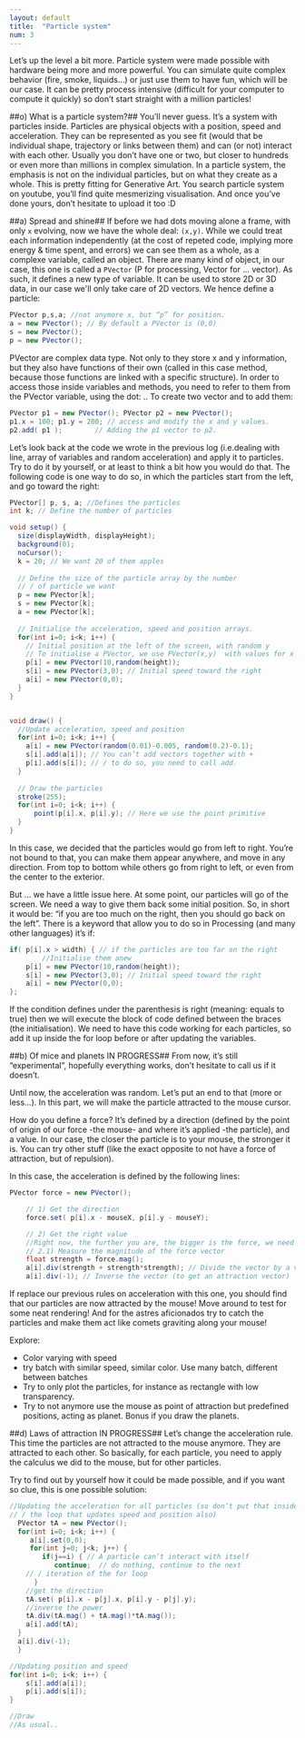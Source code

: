```yaml
---
layout: default
title:  "Particle system"
num: 3
---
```


Let’s up the level a bit more. Particle system were made possible with hardware being more and more powerful. You can simulate quite complex behavior (fire, smoke, liquids…) or just use them to have fun, which will be our case. It can be pretty process intensive (difficult for your computer to compute it quickly) so don’t start straight with a million particles!

##o) What is a particle system?##
You’ll never guess. It’s a system with particles inside. Particles are physical objects with a position, speed and acceleration. They can be represented as you see fit (would that be individual shape, trajectory or links between them) and can (or not) interact with each other. Usually you don’t have one or two, but closer to hundreds or even more than millions in complex simulation. In a particle system, the emphasis is not on the individual particles, but on what they create as a whole. This is pretty fitting for Generative Art. You search particle system on youtube, you’ll find quite mesmerizing visualisation. And once you’ve done yours, don’t hesitate to upload it too :D

##a) Spread and shine##
If before we had dots moving alone a frame, with only `x` evolving, now we have the whole deal: `(x,y)`. While we could treat each information independently (at the cost of repeted code, implying more energy & time spent, and errors) we can see them as a whole, as a complexe variable, called an object. There are many kind of object, in our case, this one is called a `PVector` (P for processing, Vector for ... vector). As such, it defines a new type of variable. It can be used to store 2D or 3D data, in our case we'll only take care of 2D vectors. We hence define a particle:

```java
PVector p,s,a; //not anymore x, but “p” for position.
a = new PVector(); // By default a PVector is (0,0)
s = new PVector();
p = new PVector();
```

PVector are complex data type. Not only to they store x and y information, but they also have functions of their own (called in this case method, because those functions are linked with a specific structure). In order to access those inside variables and methods, you need to refer to them from the PVector variable, using the dot: .. To create two vector and to add them:

```java
PVector p1 = new PVector(); PVector p2 = new PVector();
p1.x = 100; p1.y = 200; // access and modify the x and y values.
p2.add( p1 );        // Adding the p1 vector to p2.
```

Let’s look back at the code we wrote in the previous log (i.e.dealing with line, array of variables and random acceleration) and apply it to particles. Try to do it by yourself, or at least to think a bit how you would do that. The following code is one way to do so, in which the particles start from the left, and go toward the right:

```java	
PVector[] p, s, a; //Defines the particles
int k; // Define the number of particles

void setup() {
  size(displayWidth, displayHeight);
  background(0);
  noCursor();
  k = 20; // We want 20 of them apples
 
  // Define the size of the particle array by the number 
  // / of particle we want
  p = new PVector[k];
  s = new PVector[k];
  a = new PVector[k];
 
  // Initialise the acceleration, speed and position arrays.
  for(int i=0; i<k; i++) {
    // Initial position at the left of the screen, with random y
    // To initialise a PVector, we use PVector(x,y)  with values for x and y
    p[i] = new PVector(10,random(height));
    s[i] = new PVector(3,0); // Initial speed toward the right
    a[i] = new PVector(0,0);
  }
}


void draw() {
  //Update acceleration, speed and position 
  for(int i=0; i<k; i++) { 
    a[i] = new PVector(random(0.01)-0.005, random(0.2)-0.1);
    s[i].add(a[i]); // You can’t add vectors together with +
    p[i].add(s[i]); // / to do so, you need to call add.
  }
      
  // Draw the particles
  stroke(255);
  for(int i=0; i<k; i++) { 
      point(p[i].x, p[i].y); // Here we use the point primitive
  }
}
```

In this case, we decided that the particles would go from left to right. You’re not bound to that, you can make them appear anywhere, and move in any direction. From top to bottom while others go from right to left, or even from the center to the exterior. 

But ... we have a little issue here. At some point, our particles will go of the screen. We need a way to give them back some initial position. So, in short it would be: “if you are too much on the right, then you should go back on the left”. There is a keyword that allow you to do so in Processing (and many other languages) it’s if:

```java
if( p[i].x > width) { // if the particles are too far on the right
        //Initialise them anew
    p[i] = new PVector(10,random(height));
    s[i] = new PVector(3,0); // Initial speed toward the right
    a[i] = new PVector(0,0);
};
```

If the condition defines under the parenthesis is right (meaning: equals to true) then we will execute the block of code defined between the braces (the initialisation). We need to have this code working for each particles, so add it up inside the for loop before or after updating the variables.


##b) Of mice and planets IN PROGRESS##
From now, it’s still “experimental”, hopefully everything works, don’t hesitate to call us if it doesn’t.

Until now, the acceleration was random. Let’s put an end to that (more or less…).
In this part, we will make the particle attracted to the mouse cursor.

How do you define a force?
It’s defined by a direction (defined by the point of origin of our force -the mouse- and where it’s applied -the particle), and a value. In our case, the closer the particle is to your mouse, the stronger it is.
You can try other stuff (like the exact opposite to not have a force of attraction, but of repulsion).

In this case, the acceleration is defined by the following lines:

```java
PVector force = new PVector();

    // 1) Get the direction
    force.set( p[i].x - mouseX, p[i].y - mouseY);

    // 2) Get the right value
    //Right now, the further you are, the bigger is the force, we need to invert that.
    // 2.1) Measure the magnitude of the force vector
    float strength = force.mag();    
    a[i].div(strength + strength*strength); // Divide the vector by a value
    a[i].div(-1); // Inverse the vector (to get an attraction vector)
```

If replace our previous rules on acceleration with this one, you should find that our particles are now attracted by the mouse! Move around to test for some neat rendering! And for the astres aficionados try to catch the particles and make them act like comets graviting along your mouse!

Explore:
- Color varying with speed
- try batch with similar speed, similar color. Use many batch, different between batches
- Try to only plot the particles, for instance as rectangle with low transparency.
- Try to not anymore use the mouse as point of attraction but predefined positions, acting as planet. Bonus if you draw the planets.
    

##d) Laws of attraction IN PROGRESS##
Let’s change the acceleration rule. This time the particles are not attracted to the mouse anymore. They are attracted to each other. So basically, for each particle, you need to apply the calculus we did to the mouse, but for other particles.

Try to find out by yourself how it could be made possible, and if you want so clue, this is one possible solution:


```java
//Updating the acceleration for all particles (so don’t put that inside
// / the loop that updates speed and position also)
  PVector tA = new PVector();
  for(int i=0; i<k; i++) {
     a[i].set(0,0);
     for(int j=0; j<k; j++) {
        if(j==i) { // A particle can’t interact with itself
           continue;  // do nothing, continue to the next 
    // / iteration of the for loop
      }
    //get the direction
    tA.set( p[i].x - p[j].x, p[i].y - p[j].y);
    //inverse the power
    tA.div(tA.mag() + tA.mag()*tA.mag());
    a[i].add(tA);
  }
  a[i].div(-1);
  }

//Updating position and speed
for(int i=0; i<k; i++) { 
    s[i].add(a[i]);
    p[i].add(s[i]);
}

//Draw
//As usual..
```


